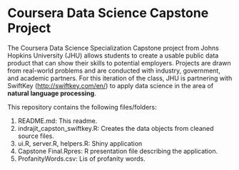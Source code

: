 # Coursera Data Science Capstone Project

The Coursera Data Science Specialization Capstone project from Johns Hopkins University (JHU) allows 
students to create a usable public data product that can show their skills to potential 
employers. Projects are drawn from real-world problems and are conducted with industry, government, 
and academic partners. For this iteration of the class, JHU is partnering with SwiftKey 
(http://swiftkey.com/en/) to apply data science in the area of **natural language processing**.

This repository contains the following files/folders:

1. README.md: This readme.
2. indrajit_capston_swiftkey.R: Creates the data objects from cleaned source files.
3. ui.R, server.R, helpers.R: Shiny application
4. Capstone Final.Rpres: R presentation file describing the application.
5. ProfanityWords.csv: Lis of profanity words.
